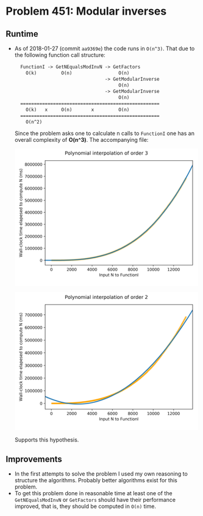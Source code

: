 # Problem 451: Modular inverses

## Runtime

* As of 2018-01-27 (commit `aa9369e`) the code runs in `O(n^3)`. That due to the following function call structure:

        FunctionI -> GetNEqualsModInvN -> GetFactors
          O(k)         O(n)                 O(n)
                                       -> GetModularInverse
                                            O(n)
                                       -> GetModularInverse
                                            O(n)
        ===================================================
          O(k)   x     O(n)       x         O(n)
        ===================================================
          O(n^2)

    Since the problem asks one to calculate n calls to `FunctionI` one has an overall complexity of **O(n^3)**. The accompanying file:

    ![Legend: Polynomial fit of order 3 fits the experimental data perfectly.](./modular_inverses_time_polyorder3.png)

    ![Legend: Polynomial fit of order 2 provides a worse fit.](./modular_inverses_time_polyorder2.png)

    Supports this hypothesis.

## Improvements

* In the first attempts to solve the problem I used my own reasoning to structure the algorithms. Probably better algorithms exist for this problem.
* To get this problem done in reasonable time at least one of the `GetNEqualsModInvN` or `GetFactors` should have their performance improved, that is, they should be computed in `O(n)` time.

[comment]: # (# vim: set spell spelllang=en_us fileformat=unix filetype=markdown wrap :)
